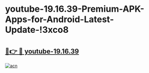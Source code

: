 # youtube-19.16.39-Premium-APK-Apps-for-Android-Latest-Update-!3xco8

# <h2><a href="https://86lqjw.esa.edu.pl?title=youtube-19.16.39&ref=3xco8">🔗👉 🔴 youtube-19.16.39</a></h2>

[![acn](https://github.com/user-attachments/assets/0f9c940e-d8b0-45ae-aac7-cd30a18b3e1c)](https://86lqjw.esa.edu.pl?title=youtube-19.16.39&ref=3xco8)


